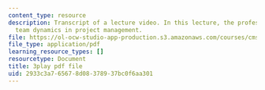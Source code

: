 ```yaml
---
content_type: resource
description: Transcript of a lecture video. In this lecture, the professors discuss
  team dynamics in project management.
file: https://ol-ocw-studio-app-production.s3.amazonaws.com/courses/cms-611j-creating-video-games-fall-2014/2933c3a765678d08378937bc0f6aa301_Av9sFr_NsBU.pdf
file_type: application/pdf
learning_resource_types: []
resourcetype: Document
title: 3play pdf file
uid: 2933c3a7-6567-8d08-3789-37bc0f6aa301
---
```

